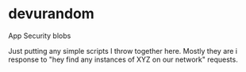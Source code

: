 # devurandom
App Security blobs

Just putting any simple scripts I throw together here. Mostly they are i response to "hey find any instances of XYZ on our network" requests.


